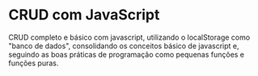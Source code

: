 # CRUD com JavaScript 

CRUD completo e básico com javascript, utilizando o localStorage como "banco de dados", 
consolidando os conceitos básico de javascript e, 
seguindo as boas práticas de programação como pequenas funções e funções puras.

